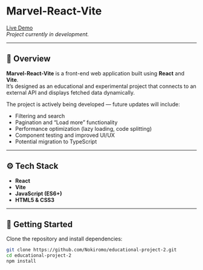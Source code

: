 # Marvel-React-Vite

[Live Demo](https://marvel-react-vite.vercel.app)  
_Project currently in development._

---

## 🧩 Overview

**Marvel-React-Vite** is a front-end web application built using **React** and **Vite**.  
It’s designed as an educational and experimental project that connects to an external API and displays fetched data dynamically.

The project is actively being developed — future updates will include:
- Filtering and search
- Pagination and “Load more” functionality
- Performance optimization (lazy loading, code splitting)
- Component testing and improved UI/UX
- Potential migration to TypeScript

---

## ⚙️ Tech Stack
- **React**  
- **Vite**  
- **JavaScript (ES6+)**  
- **HTML5 & CSS3**  

---

## 🚀 Getting Started

Clone the repository and install dependencies:

```bash
git clone https://github.com/Nokiromo/educational-project-2.git
cd educational-project-2
npm install
